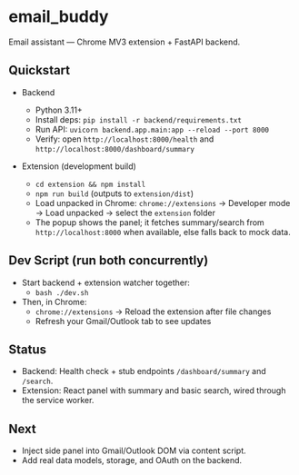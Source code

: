 # email_buddy
Email assistant — Chrome MV3 extension + FastAPI backend.

## Quickstart

- Backend
  - Python 3.11+
  - Install deps: `pip install -r backend/requirements.txt`
  - Run API: `uvicorn backend.app.main:app --reload --port 8000`
  - Verify: open `http://localhost:8000/health` and `http://localhost:8000/dashboard/summary`

- Extension (development build)
  - `cd extension && npm install`
  - `npm run build` (outputs to `extension/dist`)
  - Load unpacked in Chrome: `chrome://extensions` → Developer mode → Load unpacked → select the `extension` folder
  - The popup shows the panel; it fetches summary/search from `http://localhost:8000` when available, else falls back to mock data.

## Dev Script (run both concurrently)
- Start backend + extension watcher together:
  - `bash ./dev.sh`
- Then, in Chrome:
  - `chrome://extensions` → Reload the extension after file changes
  - Refresh your Gmail/Outlook tab to see updates

## Status
- Backend: Health check + stub endpoints `/dashboard/summary` and `/search`.
- Extension: React panel with summary and basic search, wired through the service worker.

## Next
- Inject side panel into Gmail/Outlook DOM via content script.
- Add real data models, storage, and OAuth on the backend.
